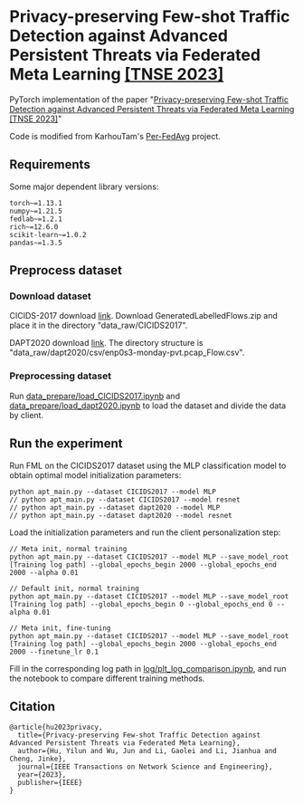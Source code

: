 # Privacy-preserving Few-shot Traffic Detection against Advanced Persistent Threats via Federated Meta Learning [[TNSE 2023]](https://ieeexplore.ieee.org/document/10214668)

PyTorch implementation of the paper "[Privacy-preserving Few-shot Traffic Detection against Advanced Persistent Threats via Federated Meta Learning [TNSE 2023]](https://ieeexplore.ieee.org/document/10214668)"

Code is modified from KarhouTam's [Per-FedAvg](https://github.com/KarhouTam/Per-FedAvg) project.


## Requirements
Some major dependent library versions:
```
torch~=1.13.1
numpy~=1.21.5
fedlab~=1.2.1
rich~=12.6.0
scikit-learn~=1.0.2
pandas~=1.3.5
```
## Preprocess dataset

### Download dataset
CICIDS-2017 download [link](http://205.174.165.80/CICDataset/CIC-IDS-2017/Dataset/). Download GeneratedLabelledFlows.zip and place it in the directory "data_raw/CICIDS2017".

DAPT2020 download [link](https://gitlab.com/asu22/dapt2020). The directory structure is "data_raw/dapt2020/csv/enp0s3-monday-pvt.pcap_Flow.csv".

### Preprocessing dataset

Run [data_prepare/load_CICIDS2017.ipynb](data_prepare/load_CICIDS2017.ipynb) and [data_prepare/load_dapt2020.ipynb](data_prepare/load_dapt2020.ipynb) to load the dataset and divide the data by client.


## Run the experiment

Run FML on the CICIDS2017 dataset using the MLP classification model to obtain optimal model initialization parameters:
```
python apt_main.py --dataset CICIDS2017 --model MLP
// python apt_main.py --dataset CICIDS2017 --model resnet
// python apt_main.py --dataset dapt2020 --model MLP
// python apt_main.py --dataset dapt2020 --model resnet
```
Load the initialization parameters and run the client personalization step:
```
// Meta init, normal training
python apt_main.py --dataset CICIDS2017 --model MLP --save_model_root [Training log path] --global_epochs_begin 2000 --global_epochs_end 2000 --alpha 0.01

// Default init, normal training
python apt_main.py --dataset CICIDS2017 --model MLP --save_model_root [Training log path] --global_epochs_begin 0 --global_epochs_end 0 --alpha 0.01

// Meta init, fine-tuning
python apt_main.py --dataset CICIDS2017 --model MLP --save_model_root [Training log path] --global_epochs_begin 2000 --global_epochs_end 2000 --finetune_lr 0.1

```

Fill in the corresponding log path in [log/plt_log_comparison.ipynb](log/plt_log_comparison.ipynb), and run the notebook to compare different training methods.


## Citation

```
@article{hu2023privacy,
  title={Privacy-preserving Few-shot Traffic Detection against Advanced Persistent Threats via Federated Meta Learning},
  author={Hu, Yilun and Wu, Jun and Li, Gaolei and Li, Jianhua and Cheng, Jinke},
  journal={IEEE Transactions on Network Science and Engineering},
  year={2023},
  publisher={IEEE}
}
```